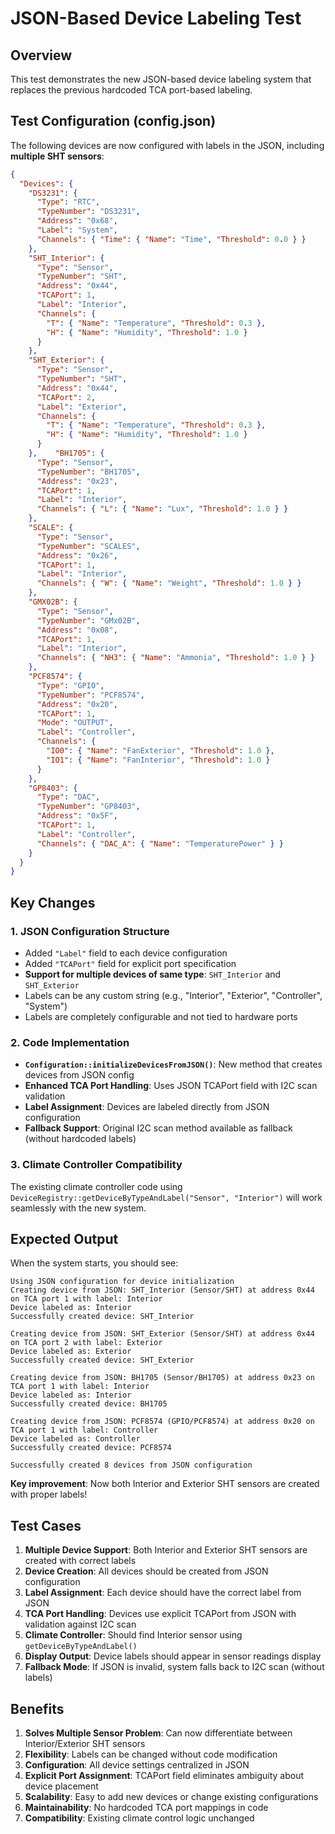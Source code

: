 # JSON-Based Device Labeling Test

## Overview
This test demonstrates the new JSON-based device labeling system that replaces the previous hardcoded TCA port-based labeling.

## Test Configuration (config.json)

The following devices are now configured with labels in the JSON, including **multiple SHT sensors**:

```json
{
  "Devices": {
    "DS3231": {
      "Type": "RTC",
      "TypeNumber": "DS3231",
      "Address": "0x68",
      "Label": "System",
      "Channels": { "Time": { "Name": "Time", "Threshold": 0.0 } }
    },
    "SHT_Interior": {
      "Type": "Sensor",
      "TypeNumber": "SHT",
      "Address": "0x44",
      "TCAPort": 1,
      "Label": "Interior",
      "Channels": {
        "T": { "Name": "Temperature", "Threshold": 0.3 },
        "H": { "Name": "Humidity", "Threshold": 1.0 }
      }
    },
    "SHT_Exterior": {
      "Type": "Sensor",
      "TypeNumber": "SHT",
      "Address": "0x44",
      "TCAPort": 2,
      "Label": "Exterior",
      "Channels": {
        "T": { "Name": "Temperature", "Threshold": 0.3 },
        "H": { "Name": "Humidity", "Threshold": 1.0 }
      }
    },    "BH1705": {
      "Type": "Sensor",
      "TypeNumber": "BH1705",
      "Address": "0x23",
      "TCAPort": 1,
      "Label": "Interior",
      "Channels": { "L": { "Name": "Lux", "Threshold": 1.0 } }
    },
    "SCALE": {
      "Type": "Sensor",
      "TypeNumber": "SCALES",
      "Address": "0x26",
      "TCAPort": 1,
      "Label": "Interior",
      "Channels": { "W": { "Name": "Weight", "Threshold": 1.0 } }
    },
    "GMX02B": {
      "Type": "Sensor",
      "TypeNumber": "GMx02B",
      "Address": "0x08",
      "TCAPort": 1,
      "Label": "Interior",
      "Channels": { "NH3": { "Name": "Ammonia", "Threshold": 1.0 } }
    },
    "PCF8574": {
      "Type": "GPIO",
      "TypeNumber": "PCF8574",
      "Address": "0x20",
      "TCAPort": 1,
      "Mode": "OUTPUT",
      "Label": "Controller",
      "Channels": {
        "IO0": { "Name": "FanExterior", "Threshold": 1.0 },
        "IO1": { "Name": "FanInterior", "Threshold": 1.0 }
      }
    },
    "GP8403": {
      "Type": "DAC",
      "TypeNumber": "GP8403",
      "Address": "0x5F",
      "TCAPort": 1,
      "Label": "Controller",
      "Channels": { "DAC_A": { "Name": "TemperaturePower" } }
    }
  }
}
```

## Key Changes

### 1. JSON Configuration Structure
- Added `"Label"` field to each device configuration
- Added `"TCAPort"` field for explicit port specification
- **Support for multiple devices of same type**: `SHT_Interior` and `SHT_Exterior`
- Labels can be any custom string (e.g., "Interior", "Exterior", "Controller", "System")
- Labels are completely configurable and not tied to hardware ports

### 2. Code Implementation
- **`Configuration::initializeDevicesFromJSON()`**: New method that creates devices from JSON config
- **Enhanced TCA Port Handling**: Uses JSON TCAPort field with I2C scan validation
- **Label Assignment**: Devices are labeled directly from JSON configuration
- **Fallback Support**: Original I2C scan method available as fallback (without hardcoded labels)

### 3. Climate Controller Compatibility
The existing climate controller code using `DeviceRegistry::getDeviceByTypeAndLabel("Sensor", "Interior")` will work seamlessly with the new system.

## Expected Output

When the system starts, you should see:

```
Using JSON configuration for device initialization
Creating device from JSON: SHT_Interior (Sensor/SHT) at address 0x44 on TCA port 1 with label: Interior
Device labeled as: Interior
Successfully created device: SHT_Interior

Creating device from JSON: SHT_Exterior (Sensor/SHT) at address 0x44 on TCA port 2 with label: Exterior
Device labeled as: Exterior
Successfully created device: SHT_Exterior

Creating device from JSON: BH1705 (Sensor/BH1705) at address 0x23 on TCA port 1 with label: Interior  
Device labeled as: Interior
Successfully created device: BH1705

Creating device from JSON: PCF8574 (GPIO/PCF8574) at address 0x20 on TCA port 1 with label: Controller
Device labeled as: Controller
Successfully created device: PCF8574

Successfully created 8 devices from JSON configuration
```

**Key improvement**: Now both Interior and Exterior SHT sensors are created with proper labels!

## Test Cases

1. **Multiple Device Support**: Both Interior and Exterior SHT sensors are created with correct labels
2. **Device Creation**: All devices should be created from JSON configuration
3. **Label Assignment**: Each device should have the correct label from JSON
4. **TCA Port Handling**: Devices use explicit TCAPort from JSON with validation against I2C scan
5. **Climate Controller**: Should find Interior sensor using `getDeviceByTypeAndLabel()`
6. **Display Output**: Device labels should appear in sensor readings display
7. **Fallback Mode**: If JSON is invalid, system falls back to I2C scan (without labels)

## Benefits

1. **Solves Multiple Sensor Problem**: Can now differentiate between Interior/Exterior SHT sensors
2. **Flexibility**: Labels can be changed without code modification
3. **Configuration**: All device settings centralized in JSON
4. **Explicit Port Assignment**: TCAPort field eliminates ambiguity about device placement
5. **Scalability**: Easy to add new devices or change existing configurations
6. **Maintainability**: No hardcoded TCA port mappings in code
7. **Compatibility**: Existing climate control logic unchanged
